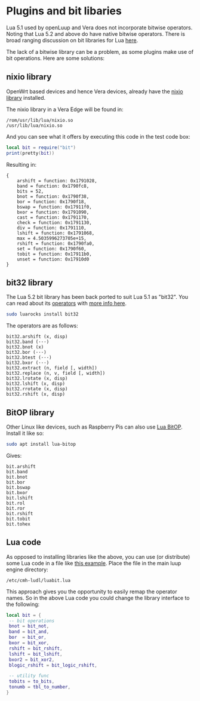 # Plugins and bit libaries

Lua 5.1 used by openLuup and Vera does not incorporate bitwise operators. Noting that Lua 5.2 and above do have native bitwise operators. There is broad ranging discussion on bit libraries for Lua [here](http://lua-users.org/wiki/BitwiseOperators).

The lack of a bitwise library can be a problem, as some plugins make use of bit operations. Here are some solutions:

## nixio library
OpenWrt based devices and hence Vera devices, already have the [nixio library](https://openwrt.github.io/luci/api/modules/nixio.bit.html) installed.

The nixio library in a Vera Edge will be found in:
```text
/rom/usr/lib/lua/nixio.so
/usr/lib/lua/nixio.so
```
And you can see what it offers by executing this code in the test code box:
```lua
local bit = require("bit")
print(pretty(bit))
```
Resulting in:
```text
{
    arshift = function: 0x1791028,
    band = function: 0x1790fc8,
    bits = 52,
    bnot = function: 0x1790f38,
    bor = function: 0x1790f18,
    bswap = function: 0x17911f0,
    bxor = function: 0x1791090,
    cast = function: 0x1791170,
    check = function: 0x1791130,
    div = function: 0x1791110,
    lshift = function: 0x1791068,
    max = 4.5035996273705e+15,
    rshift = function: 0x1790fa0,
    set = function: 0x1790f60,
    tobit = function: 0x17911b0,
    unset = function: 0x17910d0
}
```
## bit32 library
The Lua 5.2 bit library has been back ported to suit Lua 5.1 as "bit32". You can read about its [operators](https://www.lua.org/manual/5.2/manual.html#6.7) with [more info here](https://luarocks.org/modules/siffiejoe/bit32).
```bash
sudo luarocks install bit32
```
The operators are as follows:
```text
bit32.arshift (x, disp)
bit32.band (···)
bit32.bnot (x)
bit32.bor (···)
bit32.btest (···)
bit32.bxor (···)
bit32.extract (n, field [, width])
bit32.replace (n, v, field [, width])
bit32.lrotate (x, disp)
bit32.lshift (x, disp)
bit32.rrotate (x, disp)
bit32.rshift (x, disp)
```
## BitOP library
Other Linux like devices, such as Raspberry Pis can also use [Lua BitOP](http://bitop.luajit.org/). Install it like so:
```bash
sudo apt install lua-bitop
```
Gives:
```text
bit.arshift
bit.band
bit.bnot
bit.bor
bit.bswap
bit.bxor
bit.lshift
bit.rol
bit.ror
bit.rshift
bit.tobit
bit.tohex
```
## Lua code
As opposed to installing libraries like the above, you can use (or distribute) some Lua code in a file like [this example](https://github.com/kengonakajima/lua-msgpack/blob/master/luabit.lua). Place the file in the main luup engine directory:
```text
/etc/cmh-ludl/luabit.lua
```
This approach gives you the opportunity to easily remap the operator names. So in the above Lua code you could change the library interface to the following:
```lua
local bit = {
 -- bit operations
 bnot = bit_not,
 band = bit_and,
 bor  = bit_or,
 bxor = bit_xor,
 rshift = bit_rshift,
 lshift = bit_lshift,
 bxor2 = bit_xor2,
 blogic_rshift = bit_logic_rshift,

 -- utility func
 tobits = to_bits,
 tonumb = tbl_to_number,
}
```
